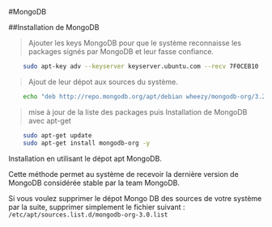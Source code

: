 #MongoDB

##Installation de MongoDB

>Ajouter les keys MongoDB pour que le système reconnaisse les packages signés par MongoDB et leur fasse confiance.

```bash
	sudo apt-key adv --keyserver keyserver.ubuntu.com --recv 7F0CEB10  
```

>Ajout de leur dépot aux sources du système.

```bash
	echo "deb http://repo.mongodb.org/apt/debian wheezy/mongodb-org/3.2 main" | sudo tee /etc/apt/sources.list.d/mongodb-org-3.0.list
```

> mise à jour de la liste des packages puis Installation de MongoDB avec apt-get

```bash
	sudo apt-get update
	sudo apt-get install mongodb-org -y
```
Installation en utilisant le dépot apt MongoDB.

Cette méthode permet au système de recevoir la dernière version de MongoDB considérée stable par la team MongoDB.

Si vous voulez supprimer le dépot Mongo DB des sources de votre système par la suite, supprimer simplement le fichier suivant :
`/etc/apt/sources.list.d/mongodb-org-3.0.list`